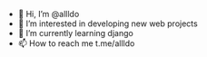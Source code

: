 - 👋 Hi, I’m @allldo
- 👀 I’m interested in developing new web projects
- 🌱 I’m currently learning django
- 📫 How to reach me t.me/allldo

